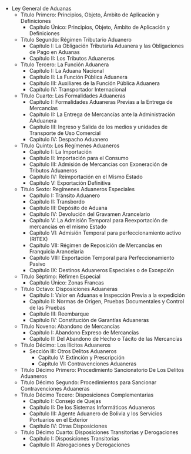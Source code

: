 - Ley General de Aduanas
  - Título Primero: Principios, Objeto, Ámbito de Aplicación y Definiciones
    - Capítulo Único: Principios, Objeto, Ámbito de Aplicación y Definiciones
  - Título Segundo: Régimen Tributario Aduanero
    - Capítulo I: La Obligación Tributaria Aduanera y las Obligaciones de Pago en Aduanas
    - Capítulo II: Los Tributos Aduaneros
  - Título Tercero: La Función Aduanera
    - Capítulo I: La Aduana Nacional
    - Capítulo II: La Función Pública Aduanera
    - Capítulo III: Auxiliares de la Función Pública Aduanera
    - Capítulo IV: Transportador Internacional
  - Título Cuarto: Las Formalidades Aduaneras
    - Capítulo I: Formalidades Aduaneras Previas a la Entrega de Mercancías
    - Capítulo II: La Entrega de Mercancías ante la Administración AAduanera
    - Capítulo III: Ingreso y Salida de los medios y unidades de Transporte de Uso Comercial
    - Capitulo IV: Despacho Aduanero
  - Título Quinto: Los Regímenes Aduaneros
    - Capítulo I: La Importación
    - Capítulo II: Importación para el Consumo
    - Capítulo III: Admisión de Mercancías con Exoneración de Tributos Aduaneros
    - Capítulo IV: Reimportación en el Mismo Estado
    - Capítulo V: Exportación Definitiva
  - Titulo Sexto: Regímenes Aduaneros Especiales
    - Capítulo I: Tránsito Aduanero
    - Capítulo II: Transbordo
    - Capítulo III: Depósito de Aduana
    - Capítulo IV: Devolución del Gravamen Arancelario
    - Capítulo V: La Admisión Temporal para Reexportación de mercancías en el mismo Estado
    - Capítulo VI: Admisión Temporal para perfeccionamiento activo (RITEX)
    - Capítulo VII: Régimen de Reposición de Mercancías en Franquicia Arancelaria
    - Capítulo VIII: Exportación Temporal para Perfeccionamiento Pasivo
    - Capítulo IX: Destinos Aduaneros Especiales o de Excepción
  - Título Séptimo: Réfimen Especial
    - Capítulo Único: Zonas Francas
  - Título Octavo: Disposiciones Aduaneras
    - Capítulo I: Valor en Aduanas e Inspección Previa a la expedición
    - Capítulo II: Normas de Origen, Pruebas Documentales y Control de las Pruebas
    - Capítulo III: Reembarque
    - Capítulo IV: Constitución de Garantías Aduaneras
  - Título Noveno: Abandono de Mercancías
    - Capítulo I: Abandono Expreso de Mercancías
    - Capítulo II: Del Abandono de Hecho o Tácito de las Mercancías
  - Título Décimo: Los Ilícitos Aduaneros
    - Sección III: Otros Delitos Aduaneros
      - Capítulo V: Extinción y Prescripción
      - Capítulo VI: Contravenciones Aduaneras
  - Titulo Décimo Primero: Procedimiento Sancionatorio De Los Delitos Aduaneros
  - Título Décimo Segundo: Procedimientos para Sancionar Contravenciones Aduaneras
  - Título Décimo Tecero: Disposiciones Complementarias
    - Capítulo I: Consejo de Quejas
    - Capítulo II: De los Sistemas Informáticos Aduaneros
    - Capítulo III: Agente Aduanero de Bolivia y los Servicios Portuarios en el Exterior
    - Capítulo IV: Otras Disposiciones
  - Título Décimo Cuarto: Disposiciones Transitorias y Derogaciones
    - Capítulo I: Disposiciones Transitorias
    - Capítulo II: Abrogaciones y Derogaciones


